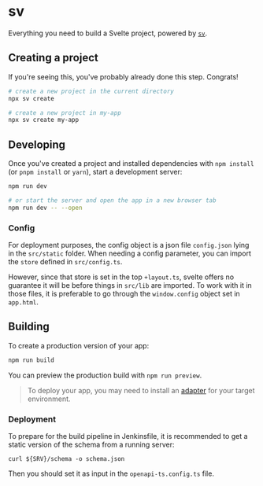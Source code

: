 # sv

Everything you need to build a Svelte project, powered by [`sv`](https://github.com/sveltejs/cli).

## Creating a project

If you're seeing this, you've probably already done this step. Congrats!

```bash
# create a new project in the current directory
npx sv create

# create a new project in my-app
npx sv create my-app
```

## Developing

Once you've created a project and installed dependencies with `npm install` (or `pnpm install` or `yarn`), start a development server:

```bash
npm run dev

# or start the server and open the app in a new browser tab
npm run dev -- --open
```

### Config

For deployment purposes, the config object is a json file `config.json` lying in the `src/static` folder.
When needing a config parameter, you can import the `store` defined in `src/config.ts`. 

However, since that store is set in the top `+layout.ts`, svelte offers no guarantee it will be before things in `src/lib` are imported. To work with it in those files, it is preferable to go through the `window.config` object set in `app.html`.

## Building

To create a production version of your app:

```bash
npm run build
```

You can preview the production build with `npm run preview`.

> To deploy your app, you may need to install an [adapter](https://svelte.dev/docs/kit/adapters) for your target environment.

### Deployment

To prepare for the build pipeline in Jenkinsfile, it is recommended to get a static version of the
schema from a running server:

```
curl ${SRV}/schema -o schema.json
```

Then you should set it as input in the `openapi-ts.config.ts` file.
